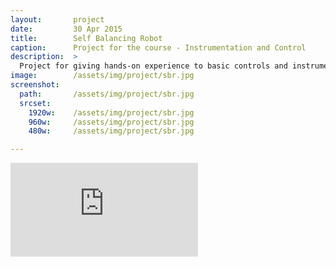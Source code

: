 ```yaml
---
layout:       project
date:         30 Apr 2015
title:        Self Balancing Robot
caption:      Project for the course - Instrumentation and Control
description:  >
  Project for giving hands-on experience to basic controls and instrumentation.
image:        /assets/img/project/sbr.jpg
screenshot:
  path:       /assets/img/project/sbr.jpg
  srcset:
    1920w:    /assets/img/project/sbr.jpg
    960w:     /assets/img/project/sbr.jpg
    480w:     /assets/img/project/sbr.jpg

---
```


<iframe class = "videowrapper" src="https://www.youtube.com/embed/0pzGdVTDJ8c" frameborder="0" gesture="media" allow="encrypted-media" allowfullscreen></iframe>
